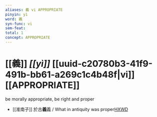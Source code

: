 ```yaml
---
aliases: 義 vi APPROPRIATE
pinyin: yì
word: 義
syn-func: vi
sem-feat: 
total: 1
concept: APPROPRIATE 
---
```

# [[義]] *[[yì]]*  [[uuid-c20780b3-41f9-491b-bb61-a269c1c4b48f|vi]] [[APPROPRIATE]]
be morally appropriate, be right and proper
 - [[淮南子]] 於古**義**義 / What in antiquity was proper[HXWD](https://hxwd.org/textview.html?location=KR3j0010_tls_013-8a.41)